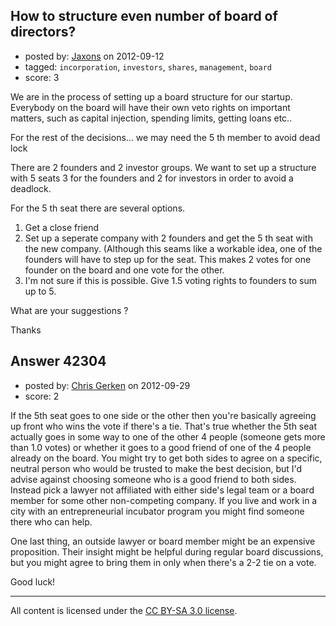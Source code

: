 ## How to structure even number of board of directors?

- posted by: [Jaxons](https://stackexchange.com/users/-1/19635-jaxons) on 2012-09-12
- tagged: `incorporation`, `investors`, `shares`, `management`, `board`
- score: 3

We are in the process of setting up a board structure for our startup. Everybody on the board will have their own veto rights on important matters, such as capital injection, spending limits, getting loans etc..

For the rest of the decisions... we may need the 5 th member to avoid dead lock

There are 2 founders and 2 investor groups. We want to set up a structure with 5 seats 3 for the founders and 2 for investors in order to avoid a deadlock.

For the 5 th seat there are several options.

1. Get a close friend 
2. Set up a seperate company with 2 founders and get the 5 th seat with the new company. (Although this seams like a workable idea, one of the founders will have to step up for the seat. This makes 2 votes for one founder on the board and one vote for the other.
3. I'm not sure if this is possible. Give 1.5 voting rights to founders to sum up to 5.

What are your suggestions ?

Thanks


## Answer 42304

- posted by: [Chris Gerken](https://stackexchange.com/users/-1/19916-chris-gerken) on 2012-09-29
- score: 2

If the 5th seat goes to one side or the other then you're basically agreeing up front who wins the vote if there's a tie.  That's true whether the 5th seat actually goes in some way to one of the other 4 people (someone gets more than 1.0 votes) or whether it goes to a good friend of one of the 4 people already on the board.  You might try to get both sides to agree on a specific, neutral person who would be trusted to make the best decision, but I'd advise against choosing someone who is a good friend to both sides.  Instead pick a lawyer not affiliated with either side's legal team or a board member for some other non-competing company.  If you live and work in a city with an entrepreneurial incubator program you might find someone there who can help.

One last thing, an outside lawyer or board member might be an expensive proposition.  Their insight might be helpful during regular board discussions, but you might agree to bring them in only when there's a 2-2 tie on a vote.

Good luck!



---

All content is licensed under the [CC BY-SA 3.0 license](https://creativecommons.org/licenses/by-sa/3.0/).
